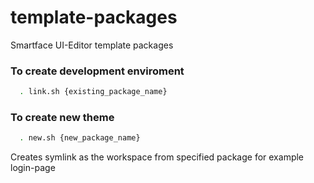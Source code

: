 # template-packages
Smartface UI-Editor template packages

### To create development enviroment
```sh
  . link.sh {existing_package_name}
```

### To create new theme
```sh
  . new.sh {new_package_name}
```

Creates symlink as the workspace from specified package for example login-page

